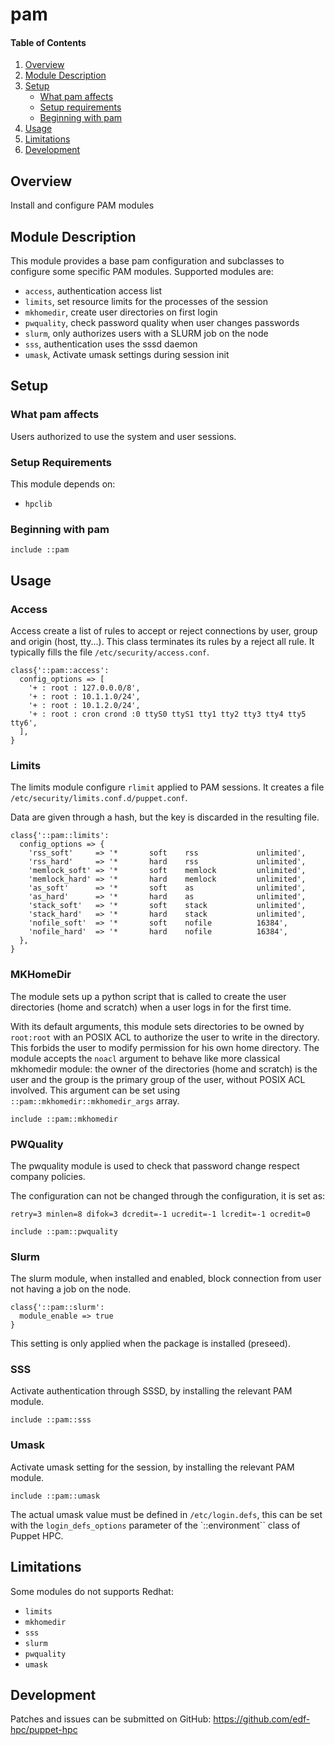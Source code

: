 # pam

#### Table of Contents

1. [Overview](#overview)
2. [Module Description](#module-description)
3. [Setup](#setup)
    * [What pam affects](#what-clara-affects)
    * [Setup requirements](#setup-requirements)
    * [Beginning with pam](#beginning-with-pam)
4. [Usage](#usage)
5. [Limitations](#limitations)
6. [Development](#development)

## Overview

Install and configure PAM modules

## Module Description

This module provides a base pam configuration and subclasses to configure
some specific PAM modules. Supported modules are:

* `access`, authentication access list
* `limits`, set resource limits for the processes of the session
* `mkhomedir`, create user directories on first login
* `pwquality`, check password quality when user changes passwords
* `slurm`, only authorizes users with a SLURM job on the node
* `sss`, authentication uses the sssd daemon
* `umask`, Activate umask settings during session init

## Setup

### What pam affects

Users authorized to use the system and user sessions.

### Setup Requirements

This module depends on:

* `hpclib`

### Beginning with pam

```
include ::pam
```

## Usage

### Access

Access create a list of rules to accept or reject connections by user, group
and origin (host, tty...). This class terminates its rules by a reject all
rule. It typically fills the file ``/etc/security/access.conf``.

```
class{'::pam::access':
  config_options => [
    '+ : root : 127.0.0.0/8',
    '+ : root : 10.1.1.0/24',
    '+ : root : 10.1.2.0/24',
    '+ : root : cron crond :0 ttyS0 ttyS1 tty1 tty2 tty3 tty4 tty5 tty6',
  ],
}
```

### Limits

The limits module configure ``rlimit`` applied to PAM sessions. It creates a
file ``/etc/security/limits.conf.d/puppet.conf``.

Data are given through a hash, but the key is discarded in the resulting file.

```
class{'::pam::limits':
  config_options => {
    'rss_soft'     => '*       soft    rss             unlimited',
    'rss_hard'     => '*       hard    rss             unlimited',
    'memlock_soft' => '*       soft    memlock         unlimited',
    'memlock_hard' => '*       hard    memlock         unlimited',
    'as_soft'      => '*       soft    as              unlimited',
    'as_hard'      => '*       hard    as              unlimited',
    'stack_soft'   => '*       soft    stack           unlimited',
    'stack_hard'   => '*       hard    stack           unlimited',
    'nofile_soft'  => '*       soft    nofile          16384',
    'nofile_hard'  => '*       hard    nofile          16384',
  },
}
```

### MKHomeDir

The module sets up a python script that is called to create the user
directories (home and scratch) when a user logs in for the first time.

With its default arguments, this module sets directories to be owned by
``root:root`` with an POSIX ACL to authorize the user to write in the directory.
This forbids the user to modify permission for his own home directory. The
module accepts the ``noacl`` argument to behave like more classical mkhomedir
module: the owner of the directories (home and scratch) is the user and the
group is the primary group of the user, without POSIX ACL involved. This
argument can be set using ``::pam::mkhomedir::mkhomedir_args`` array.

```
include ::pam::mkhomedir
```

### PWQuality

The pwquality module is used to check that password change respect company
policies.

The configuration can not be changed through the configuration, it is set as:

```
retry=3 minlen=8 difok=3 dcredit=-1 ucredit=-1 lcredit=-1 ocredit=0
```

```
include ::pam::pwquality
```

### Slurm

The slurm module, when installed and enabled, block connection from user not
having a job on the node.

```
class{'::pam::slurm':
  module_enable => true
}
```

This setting is only applied when the package is installed (preseed).

### SSS

Activate authentication through SSSD, by installing the relevant PAM module.

```
include ::pam::sss
```

### Umask

Activate umask setting for the session, by installing the relevant PAM module.

```
include ::pam::umask
```

The actual umask value must be defined in `/etc/login.defs`, this can be set with
the `login_defs_options` parameter of the `::environment`` class of Puppet HPC.

## Limitations

Some modules do not supports Redhat:

* `limits`
* ``mkhomedir``
* `sss`
* `slurm`
* `pwquality`
* `umask`

## Development

Patches and issues can be submitted on GitHub:
https://github.com/edf-hpc/puppet-hpc
